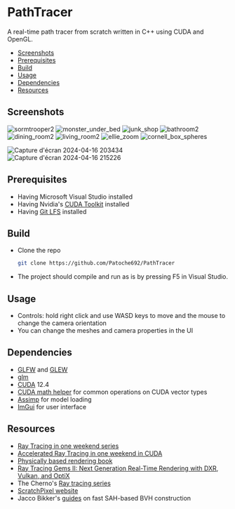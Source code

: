 # PathTracer

A real-time path tracer from scratch written in C++ using CUDA and OpenGL.

- [Screenshots](#screenshots)
- [Prerequisites](#prerequisites)
- [Build](#build)
- [Usage](#usage)
- [Dependencies](#dependencies)
- [Resources](#resources)

## Screenshots

![sormtrooper2](https://github.com/Patoche692/PathTracer/assets/54531293/2de0eb11-19db-48f7-860c-96747e73c734)
![monster_under_bed](https://github.com/Patoche692/PathTracer/assets/54531293/fdd2a636-e2ef-47cf-8449-c7b2c030d534)
![junk_shop](https://github.com/Patoche692/PathTracer/assets/54531293/1c46544b-8889-4b02-bd82-86924ffc36b3)
![bathroom2](https://github.com/Patoche692/PathTracer/assets/54531293/47cddedc-bea7-43db-9d60-f91815e12622)
![dining_room2](https://github.com/Patoche692/PathTracer/assets/54531293/667db080-381b-487b-8761-befd88f85b14)
![living_room2](https://github.com/Patoche692/PathTracer/assets/54531293/c8c989b9-af19-46f2-9a47-fa36aa88ab3b)
![ellie_zoom](https://github.com/Patoche692/PathTracer/assets/54531293/edc16123-270e-42b9-89d0-c1b843d8688d)
![cornell_box_spheres](https://github.com/Patoche692/PathTracer/assets/54531293/c8028e26-bb3d-45f5-bfdf-d8e1849d3c39)
<!-- ![golden_dragon_zoom](https://github.com/Patoche692/PathTracer/assets/54531293/82be7fb0-20bd-4504-890c-4f38c00326bd) -->
![Capture d'écran 2024-04-16 203434](https://github.com/Patoche692/PathTracer/assets/54531293/a9075449-c786-4401-b6a8-28b693f81e51)
![Capture d'écran 2024-04-16 215226](https://github.com/Patoche692/PathTracer/assets/54531293/8c01378b-80f8-4bb3-b411-3a30cd65ad82)


## Prerequisites
- Having Microsoft Visual Studio installed
- Having Nvidia's [CUDA Toolkit](https://developer.nvidia.com/cuda-downloads) installed
- Having [Git LFS](https://git-lfs.com) installed

## Build
- Clone the repo
   ```sh
   git clone https://github.com/Patoche692/PathTracer
   ```
- The project should compile and run as is by pressing F5 in Visual Studio.

## Usage
- Controls: hold right click and use WASD keys to move and the mouse to change the camera orientation
- You can change the meshes and camera properties in the UI

## Dependencies
- [GLFW](https://www.glfw.org) and [GLEW](https://glew.sourceforge.net)
- [glm](https://github.com/g-truc/glm)
- [CUDA](https://developer.nvidia.com/cuda-downloads) 12.4
- [CUDA math helper](https://github.com/NVIDIA/cuda-samples/blob/master/Common/helper_math.h) for common operations on CUDA vector types
- [Assimp](https://github.com/assimp/assimp) for model loading
- [ImGui](https://github.com/ocornut/imgui) for user interface


## Resources
- [Ray Tracing in one weekend series](https://raytracing.github.io)
- [Accelerated Ray Tracing in one weekend in CUDA](https://developer.nvidia.com/blog/accelerated-ray-tracing-cuda/)
- [Physically based rendering book](https://www.pbr-book.org/4ed/contents)
- [Ray Tracing Gems II: Next Generation Real-Time Rendering with DXR, Vulkan, and OptiX](https://www.realtimerendering.com/raytracinggems/rtg2/index.html)
- The Cherno's [Ray tracing series](https://www.youtube.com/playlist?list=PLlrATfBNZ98edc5GshdBtREv5asFW3yXl)
- [ScratchPixel website](https://scratchapixel.com)
- Jacco Bikker's [guides](https://jacco.ompf2.com/2022/04/13/how-to-build-a-bvh-part-1-basics/) on fast SAH-based BVH construction
